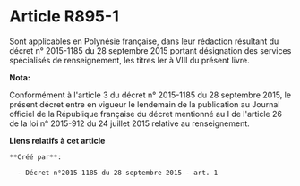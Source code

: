 # Article R895-1

Sont applicables en Polynésie française, dans leur rédaction résultant du décret n° 2015-1185 du 28 septembre 2015 portant
désignation des services spécialisés de renseignement, les titres Ier à VIII du présent livre.

**Nota:**

Conformément à l'article 3 du décret n° 2015-1185 du 28 septembre 2015, le présent décret entre en vigueur le lendemain de la
publication au Journal officiel de la République française du décret mentionné au I de l'article 26 de la loi n° 2015-912 du
24 juillet 2015 relative au renseignement.

**Liens relatifs à cet article**

	**Créé par**:

	  - Décret n°2015-1185 du 28 septembre 2015 - art. 1

